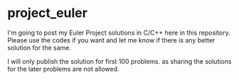 # project_euler

I'm going to post my Euler Project solutions in C/C++ here in this repository.
Please use the codes if you want and let me know if there is any better solution for the same. 

I will only publish the solution for first 100 problems. as sharing the solutions for the later problems are not allowed.
